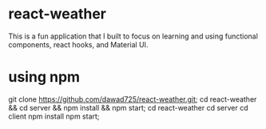 # react-weather

This is a fun application that I built to focus on learning and using functional components, react hooks, and Material UI. 

# using npm 
git clone https://github.com/dawad725/react-weather.git;
cd react-weather && cd server && npm install && npm start;
cd react-weather cd server cd client npm install npm start;

